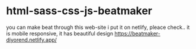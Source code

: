 # html-sass-css-js-beatmaker
you can make beat through this web-site
i put it on netlify, pleace check.. it is mobile responsive, it has beautiful design
https://beatmaker-diyorend.netlify.app/
